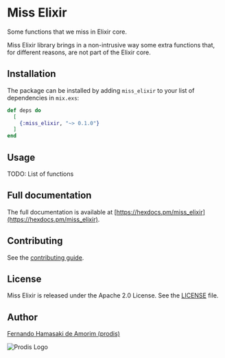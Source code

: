 # Miss Elixir

Some functions that we miss in Elixir core.

Miss Elixir library brings in a non-intrusive way some extra functions that, for different reasons,
are not part of the Elixir core.

## Installation

The package can be installed by adding `miss_elixir` to your list of dependencies in `mix.exs`:

```elixir
def deps do
  [
    {:miss_elixir, "~> 0.1.0"}
  ]
end
```

## Usage

TODO: List of functions


## Full documentation

The full documentation is available at [https://hexdocs.pm/miss_elixir](https://hexdocs.pm/miss_elixir).

## Contributing

See the [contributing guide](https://github.com/prodis/miss_elixir/blob/master/CONTRIBUTING.md).

## License

Miss Elixir is released under the Apache 2.0 License. See the [LICENSE](https://github.com/prodis/miss_elixir/blob/master/LICENSE) file.

## Author

[Fernando Hamasaki de Amorim (prodis)](https://github.com/prodis)

![Prodis Logo](https://camo.githubusercontent.com/c01a3ebca1c000d7586a998bb07316c8cb784ce5/687474703a2f2f70726f6469732e6e65742e62722f696d616765732f70726f6469735f3135302e676966)
